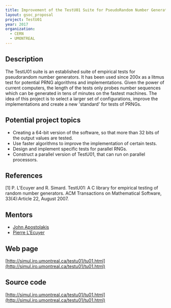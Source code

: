 ```yaml
---
title: Improvement of the TestU01 Suite for PseudoRandom Number Generation
layout: gsoc_proposal
project: TestU01
year: 2017
organization:
  - CERN
  - UMONTREAL
---
```


## Description
The TestU01 suite is an established suite of empirical tests for pseudorandom number generators. It has been used since 200x as a litmus test for potential PRNG algorithms and implementations.  Given the power of current computers, the length of the tests only probes number sequences which can be generated in tens of minutes on the fastest machines. The idea of this project is to select a larger set of configurations, improve the implementations and create a new 'standard' for tests of PRNGs.

## Potential project topics 
 * Creating a 64-bit version of the software, so that more than 32 bits of the output values are tested.
 * Use faster algorithms to improve the implementation of certain tests.
 * Design and implement specific tests for parallel RNGs.
 * Construct a parallel version of TestU01, that can run on parallel  processors.

## References
[1] P. L'Ecuyer and R. Simard. TestU01: A C library for empirical  testing of random number 
generators. ACM Transactions on Mathematical Software, 33(4):Article 22,  August 2007. 

## Mentors 
 * [John Apostolakis](mailto:sft-gsoc@cern.ch)
 * [Pierre L'Ecuyer](mailto:sft-gsoc@cern.ch)
 
## Web page
[http://simul.iro.umontreal.ca/testu01/tu01.html](http://simul.iro.umontreal.ca/testu01/tu01.html)

## Source code 
[http://simul.iro.umontreal.ca/testu01/tu01.html](http://simul.iro.umontreal.ca/testu01/tu01.html)
